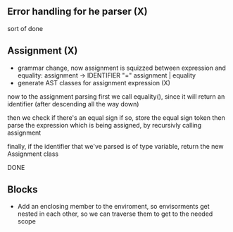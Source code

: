 ## Error handling for he parser (X)

sort of done

## Assignment (X)

-   grammar change, now assignment is squizzed between expression and equality:
    assignment -> IDENTIFIER "=" assignment | equality
-   generate AST classes for assignment expression (X)

now to the assignment parsing
first we call equality(), since it will return an identifier (after descending all the way down)

then we check if there's an equal sign
if so, store the equal sign token
then parse the expression which is being assigned, by
recursivly calling assignment

finally, if the identifier that we've parsed is of type variable, return the new Assignment class

DONE

## Blocks

-   Add an enclosing member to the enviroment, so envisorments get nested in each other, so we can traverse them to get to the needed scope
